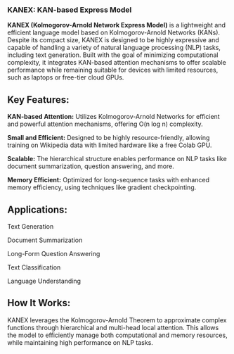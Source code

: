 ### KANEX: KAN-based Express Model
**KANEX (Kolmogorov-Arnold Network Express Model)** is a lightweight and efficient language model based on Kolmogorov-Arnold Networks (KANs). Despite its compact size, KANEX is designed to be highly expressive and capable of handling a variety of natural language processing (NLP) tasks, including text generation. Built with the goal of minimizing computational complexity, it integrates KAN-based attention mechanisms to offer scalable performance while remaining suitable for devices with limited resources, such as laptops or free-tier cloud GPUs.

## Key Features:

**KAN-based Attention:** Utilizes Kolmogorov-Arnold Networks for efficient and powerful attention mechanisms, offering O(n log n) complexity.

**Small and Efficient:** Designed to be highly resource-friendly, allowing training on Wikipedia data with limited hardware like a free Colab GPU.

**Scalable:** The hierarchical structure enables performance on NLP tasks like document summarization, question answering, and more.

**Memory Efficient:** Optimized for long-sequence tasks with enhanced memory efficiency, using techniques like gradient checkpointing.

## Applications:
Text Generation

Document Summarization

Long-Form Question Answering

Text Classification

Language Understanding

## How It Works:

KANEX leverages the Kolmogorov-Arnold Theorem to approximate complex functions through hierarchical and multi-head local attention. This allows the model to efficiently manage both computational and memory resources, while maintaining high performance on NLP tasks.

